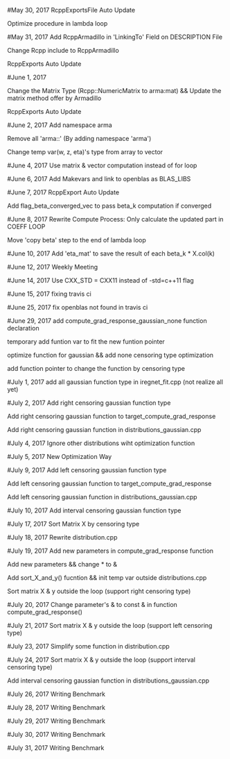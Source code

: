 #May 30, 2017
RcppExportsFile Auto Update

Optimize procedure in lambda loop

#May 31, 2017
Add RcppArmadillo in 'LinkingTo' Field on DESCRIPTION File

Change Rcpp include to RcppArmadillo

RcppExports Auto Update

#June 1, 2017
	
Change the Matrix Type (Rcpp::NumericMatrix to arma:mat) && Update the matrix method offer by Armadillo

RcppExports Auto Update

#June 2, 2017
Add namespace arma

Remove all 'arma::' (By adding namespace 'arma')

Change temp var(w, z, eta)'s type from array to vector

#June 4, 2017
Use matrix & vector computation instead of for loop

#June 6, 2017
Add Makevars and link to openblas as BLAS_LIBS

#June 7, 2017
RcppExport Auto Update

Add flag_beta_converged_vec to pass beta_k computation if converged

#June 8, 2017
Rewrite Compute Process: Only calculate the updated part in COEFF LOOP

Move 'copy beta' step to the end of lambda loop

#June 10, 2017
Add 'eta_mat' to save the result of each beta_k * X.col(k)

#June 12, 2017
Weekly Meeting

#June 14, 2017
Use CXX_STD = CXX11 instead of -std=c++11 flag

#June 15, 2017
fixing travis ci

#June 25, 2017
fix openblas not found in travis ci

#June 29, 2017
add compute_grad_response_gaussian_none function declaration

temporary add funtion var to fit the new funtion pointer

optimize function for gaussian && add none censoring type optimization

add function pointer to change the function by censoring type

#July 1, 2017
add all gaussian function type in iregnet_fit.cpp (not realize all yet)

#July 2, 2017
Add right censoring gaussian function type

Add right censoring gaussian function to target_compute_grad_response

Add right censoring gaussian function in distributions_gaussian.cpp

#July 4, 2017
Ignore other distributions wiht optimization function

#July 5, 2017
New Optimization Way

#July 9, 2017
Add left censoring gaussian function type

Add left censoring gaussian function to target_compute_grad_response

Add left censoring gaussian function in distributions_gaussian.cpp

#July 10, 2017
Add interval censoring gaussian function type

#July 17, 2017
Sort Matrix X by censoring type

#July 18, 2017
Rewrite distribution.cpp

#July 19, 2017
Add new parameters in compute_grad_response function

Add new parameters && change * to &

Add sort_X_and_y() fucntion && init temp var outside distributions.cpp

Sort matrix X & y outside the loop (support right censoring type)

#July 20, 2017
Change parameter's & to const & in function compute_grad_response()

#July 21, 2017
Sort matrix X & y outside the loop (support left censoring type)

#July 23, 2017
Simplify some function in distribution.cpp

#July 24, 2017
Sort matrix X & y outside the loop (support interval censoring type)

Add interval censoring gaussian function in distributions_gaussian.cpp

#July 26, 2017
Writing Benchmark

#July 28, 2017
Writing Benchmark

#July 29, 2017
Writing Benchmark

#July 30, 2017
Writing Benchmark

#July 31, 2017
Writing Benchmark